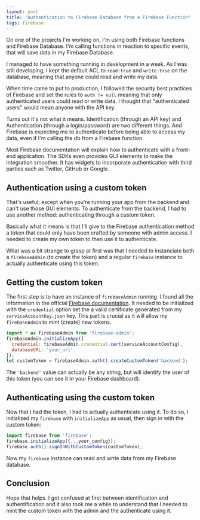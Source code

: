 ```yaml
---
layout: post
title: "Authentication to Firebase Database from a Firebase Function"
tags: firebase
---
```


On one of the projects I'm working on, I'm using both Firebase functions and Firebase Database. I'm calling functions in reaction to specific events, that will save data in my Firebase Database.

I managed to have something running in development in a week. As I was still developing, I kept the default ACL to `read:true` and `write:true` on the database, meaning that anyone could read and write my data.

When time came to put to production, I followed the security best practices of Firebase and set the rules to `auth != null` meaning that only authenticated users could read or write data. I thought that "authenticated users" would mean anyone with the API key.

Turns out it's not what it means. Identification (through an API key) and Authentication (through a login/password) are two different things. And Firebase is expecting me to authenticate before being able to access my data, even if I'm calling the db from a Firebase function.

Most Firebase documentation will explain how to authenticate with a front-end application. The SDKs even provides GUI elements to make the integration smoother. It has widgets to incorporate authentication with third parties such as Twitter, GitHub or Google.

## Authentication using a custom token

That's useful; except when you're running your app from the backend and can't use those GUI elements. To authenticate from the backend, I had to use another method: authenticating through a custom token.

Basically what it means is that I'll give to the Firebase authentication method a token that could only have been crafted by someone with admin access. I needed to create my own token to then use it to authenticate.

What was a bit strange to grasp at first was that I needed to instanciate both a `firebaseAdmin` (to create the token) and a regular `firebase` instance to actually authenticate using this token.

## Getting the custom token

The first step is to have an instance of `firebaseAdmin` running. I found all the information in the official [Firebase documentation](https://firebase.google.com/docs/admin/setup). It needed to be initialized with the `credential` option set the a valid certificate generated from my `serviceAccountKey.json` key. This part is crucial as it will allow my `firebaseAdmin` to mint (create) new tokens.

```javascript
import * as firebaseAdmin from 'firebase-admin';
firebaseAdmin.initializeApp({
  credential: firebaseAdmin.credential.cert(serviceAccountConfig),
  databaseURL: 'your_url'
});
let customToken = firebaseAdmin.auth().createCustomToken('backend');
```

The `'backend'` value can actually be any string, but will identify the user of this token (you can see it in your Firebase dashboard).

## Authenticating using the custom token

Now that I had the token, I had to actually authenticate using it. To do so, I initialized my `firebase` with `initializeApp` as usual, then sign in with the custom token:

```javascript
import firebase from 'firebase';
firebase.initializeApp({...your_config});
firebase.auth().signInWithCustomToken(customToken);
```

Now my `firebase` instance can read and write data from my Firebase database.

## Conclusion

Hope that helps. I got confused at first between identification and authentification and it also took me a while to understand that I needed to mint the custom token with the admin and the authenticate using it.
